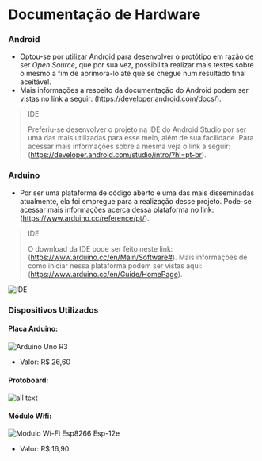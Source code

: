 # Documentação de Hardware

### Android
* Optou-se por utilizar Android para desenvolver o protótipo em razão de ser _Open Source_, que por sua vez, possibilita realizar mais testes sobre o mesmo a fim de aprimorá-lo até que se chegue num resultado final aceitável. 
* Mais informações a respeito da documentação do Android podem ser vistas no link a seguir: (https://developer.android.com/docs/).

> IDE
>
> Preferiu-se desenvolver o projeto na IDE do Android Studio por ser uma das mais utilizadas para esse meio, além de sua facilidade. Para acessar mais informações sobre a mesma veja o link a seguir: (https://developer.android.com/studio/intro/?hl=pt-br).

### Arduino
* Por ser uma plataforma de código aberto e uma das mais disseminadas atualmente, ela foi empregue para a realização desse projeto. Pode-se acessar mais informações acerca dessa plataforma no link: (https://www.arduino.cc/reference/pt/).

> IDE
>
> O download da IDE pode ser feito neste link: (https://www.arduino.cc/en/Main/Software#). Mais informações de como iniciar nessa plataforma podem ser vistas aqui: (https://www.arduino.cc/en/Guide/HomePage). 

![IDE](captura_arduino.png)

### Dispositivos Utilizados

#### Placa Arduino:
![Arduino Uno R3](https://cdn.tindiemedia.com/images/resize/luHxE0E-5xIy52K-ORA5JFnM1qA=/p/full-fit-in/2400x1600/i/99766/products/2017-09-19T06%3A53%3A24.256Z-UNO-R3-development-board-MEGA328P-CH340-CH340G-For-Arduino-UNO-R3-Without-USB-Cable.jpg)
* Valor: R$ 26,60

#### Protoboard:
![all text](https://www.ryndackcomponentes.com.br/270-large_default/protoboard-1660-pontos-hk-p200-hikari.jpg)

#### Módulo Wifi:
![Módulo Wi-Fi Esp8266 Esp-12e](https://http2.mlstatic.com/modulo-wifi-esp8266-esp-12e-para-arduino-pic-raspberry-D_NQ_NP_962643-MLB27179922162_042018-F.jpg)
* Valor: R$ 16,90
